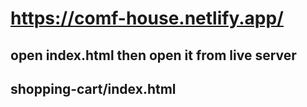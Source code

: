  # https://comf-house.netlify.app/
## open index.html then open it from live server 
## shopping-cart/index.html

